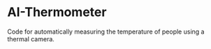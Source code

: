 # AI-Thermometer
Code for automatically measuring the temperature of people using a thermal camera.
